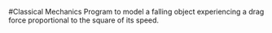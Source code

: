 #Classical Mechanics
Program to model a falling object experiencing a drag force proportional to the square of its speed. 
